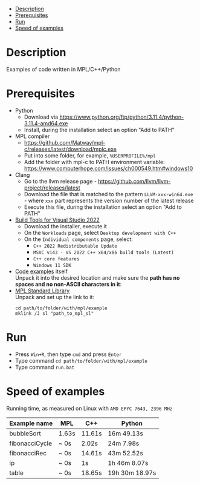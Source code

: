- [Description](#description)
- [Prerequisites](#prerequisites)
- [Run](#run)
- [Speed of examples](#speed-of-examples)

# Description

Examples of code written in MPL/C++/Python

# Prerequisites
* Python
  * Download via https://www.python.org/ftp/python/3.11.4/python-3.11.4-amd64.exe
  * Install, during the installation select an option "Add to PATH"
* MPL compiler
  * https://github.com/Matway/mpl-c/releases/latest/download/mplc.exe
  * Put into some folder, for example, `%USERPROFILE%/mpl`
  * Add the folder with mpl-c to PATH environment variable: https://www.computerhope.com/issues/ch000549.htm#windows10
* Clang
  * Go to the llvm release page - https://github.com/llvm/llvm-project/releases/latest
  * Download the file that is matched to the pattern `LLVM-xxx-win64.exe` - where `xxx` part represents the version number of the latest release
  * Execute this file, during the installation select an option "Add to PATH"
* [Build Tools for Visual Studio 2022](https://aka.ms/vs/17/release/vs_BuildTools.exe)
  * Download the installer, execute it
  * On the `Workloads` page, select `Desktop development with C++`
  * On the `Individual components` page, select:
    * `C++ 2022 Redistributable Update`
    * `MSVC v143 - VS 2022 C++ x64/x86 build tools (Latest)`
    * `C++ core features`
    * `Windows 11 SDK`
* [Code examples](https://github.com/Matway/mpl-examples/archive/refs/heads/master.zip) itself  
  Unpack it into the desired location and make sure the **path has no spaces and no non-ASCII characters in it**:
* [MPL Standard Library](https://github.com/Matway/mpl-sl/archive/refs/heads/master.zip)  
  Unpack and set up the link to it:
  ```
  cd path/to/folder/with/mpl/example
  mklink /J sl "path_to_mpl_sl"
  ```

# Run
* Press `Win+R`, then type `cmd` and press `Enter`
* Type command `cd path/to/folder/with/mpl/example`
* Type command `run.bat`

# Speed of examples

Running time, as measured on Linux with `AMD EPYC 7643, 2396 MHz`

| Example name   | MPL    | C++    | Python
| -------------- | ------ | ------ | ------
| bubbleSort     |  1.63s | 11.61s |     16m 49.13s
| fibonacciCycle |   ~ 0s |  2.02s |     24m  7.98s
| fibonacciRec   |   ~ 0s | 14.61s |     43m 52.52s
| ip             |   ~ 0s |     1s |  1h 46m  8.07s
| table          |   ~ 0s | 18.65s | 19h 30m 18.97s